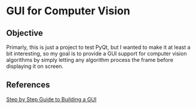 # GUI for Computer Vision

## Objective

Primarly, this is just a project to test PyQt, but I wanted to make it at
least a bit interesting, so my goal is to provide a GUI support for computer
vision algorithms by simply letting any algorithm process the frame before
displaying it on screen.

## References

[Step by Step Guide to Building a GUI][1]

[1]: https://www.pythonforthelab.com/blog/step-by-step-guide-to-building-a-gui/